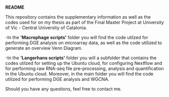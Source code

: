 **README**

This repository contains the supplementary information as well as the codes used for on my thesis as part of the Final Master Project at University of Vic - Central University of Catalonia.

-In the **'Macrophage scripts'** folder you will find the code utilzed for performing DGE analysis on microarray data, as well as the code utilized to generate an overview Venn Diagram.

-In the **'Langerhans scripts'** folder you will a subfolder that contains the codes utilzed for setting up the Ubuntu cloud, for configuring Nextflow and for performing raw RNA-seq file pre-processing, analysis and quantification in the Ubuntu cloud. Moreover, in the main folder you will find the code utilized for performing DGE analysis and WGCNA.

Should you have any questions, feel free to contact me.
